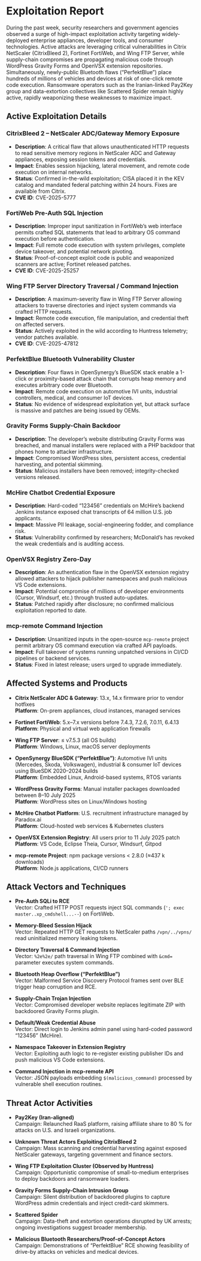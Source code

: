 # Exploitation Report

During the past week, security researchers and government agencies observed a surge of high-impact exploitation activity targeting widely-deployed enterprise appliances, developer tools, and consumer technologies. Active attacks are leveraging critical vulnerabilities in Citrix NetScaler (CitrixBleed 2), Fortinet FortiWeb, and Wing FTP Server, while supply-chain compromises are propagating malicious code through WordPress Gravity Forms and OpenVSX extension repositories. Simultaneously, newly-public Bluetooth flaws (“PerfektBlue”) place hundreds of millions of vehicles and devices at risk of one-click remote code execution. Ransomware operators such as the Iranian-linked Pay2Key group and data-extortion collectives like Scattered Spider remain highly active, rapidly weaponizing these weaknesses to maximize impact.

## Active Exploitation Details

### CitrixBleed 2 – NetScaler ADC/Gateway Memory Exposure
- **Description**: A critical flaw that allows unauthenticated HTTP requests to read sensitive memory regions in NetScaler ADC and Gateway appliances, exposing session tokens and credentials.  
- **Impact**: Enables session hijacking, lateral movement, and remote code execution on internal networks.  
- **Status**: Confirmed in-the-wild exploitation; CISA placed it in the KEV catalog and mandated federal patching within 24 hours. Fixes are available from Citrix.  
- **CVE ID**: CVE-2025-5777  

### FortiWeb Pre-Auth SQL Injection
- **Description**: Improper input sanitization in FortiWeb’s web interface permits crafted SQL statements that lead to arbitrary OS command execution before authentication.  
- **Impact**: Full remote code execution with system privileges, complete device takeover, and potential network pivoting.  
- **Status**: Proof-of-concept exploit code is public and weaponized scanners are active; Fortinet released patches.  
- **CVE ID**: CVE-2025-25257  

### Wing FTP Server Directory Traversal / Command Injection
- **Description**: A maximum-severity flaw in Wing FTP Server allowing attackers to traverse directories and inject system commands via crafted HTTP requests.  
- **Impact**: Remote code execution, file manipulation, and credential theft on affected servers.  
- **Status**: Actively exploited in the wild according to Huntress telemetry; vendor patches available.  
- **CVE ID**: CVE-2025-47812  

### PerfektBlue Bluetooth Vulnerability Cluster
- **Description**: Four flaws in OpenSynergy’s BlueSDK stack enable a 1-click or proximity-based attack chain that corrupts heap memory and executes arbitrary code over Bluetooth.  
- **Impact**: Remote code execution on automotive IVI units, industrial controllers, medical, and consumer IoT devices.  
- **Status**: No evidence of widespread exploitation yet, but attack surface is massive and patches are being issued by OEMs.  

### Gravity Forms Supply-Chain Backdoor
- **Description**: The developer’s website distributing Gravity Forms was breached, and manual installers were replaced with a PHP backdoor that phones home to attacker infrastructure.  
- **Impact**: Compromised WordPress sites, persistent access, credential harvesting, and potential skimming.  
- **Status**: Malicious installers have been removed; integrity-checked versions released.  

### McHire Chatbot Credential Exposure
- **Description**: Hard-coded “123456” credentials on McHire’s backend Jenkins instance exposed chat transcripts of 64 million U.S. job applicants.  
- **Impact**: Massive PII leakage, social-engineering fodder, and compliance risk.  
- **Status**: Vulnerability confirmed by researchers; McDonald’s has revoked the weak credentials and is auditing access.  

### OpenVSX Registry Zero-Day
- **Description**: An authentication flaw in the OpenVSX extension registry allowed attackers to hijack publisher namespaces and push malicious VS Code extensions.  
- **Impact**: Potential compromise of millions of developer environments (Cursor, Windsurf, etc.) through trusted auto-updates.  
- **Status**: Patched rapidly after disclosure; no confirmed malicious exploitation reported to date.  

### mcp-remote Command Injection
- **Description**: Unsanitized inputs in the open-source `mcp-remote` project permit arbitrary OS command execution via crafted API payloads.  
- **Impact**: Full takeover of systems running unpatched versions in CI/CD pipelines or backend services.  
- **Status**: Fixed in latest release; users urged to upgrade immediately.  

## Affected Systems and Products

- **Citrix NetScaler ADC & Gateway**: 13.x, 14.x firmware prior to vendor hotfixes  
  **Platform**: On-prem appliances, cloud instances, managed services  

- **Fortinet FortiWeb**: 5.x–7.x versions before 7.4.3, 7.2.6, 7.0.11, 6.4.13  
  **Platform**: Physical and virtual web application firewalls  

- **Wing FTP Server**: ≤ v7.5.3 (all OS builds)  
  **Platform**: Windows, Linux, macOS server deployments  

- **OpenSynergy BlueSDK (“PerfektBlue”)**: Automotive IVI units (Mercedes, Škoda, Volkswagen), industrial & consumer IoT devices using BlueSDK 2020–2024 builds  
  **Platform**: Embedded Linux, Android-based systems, RTOS variants  

- **WordPress Gravity Forms**: Manual installer packages downloaded between 8–10 July 2025  
  **Platform**: WordPress sites on Linux/Windows hosting  

- **McHire Chatbot Platform**: U.S. recruitment infrastructure managed by Paradox.ai  
  **Platform**: Cloud-hosted web services & Kubernetes clusters  

- **OpenVSX Extension Registry**: All users prior to 11 July 2025 patch  
  **Platform**: VS Code, Eclipse Theia, Cursor, Windsurf, Gitpod  

- **mcp-remote Project**: npm package versions < 2.8.0 (≈437 k downloads)  
  **Platform**: Node.js applications, CI/CD runners  

## Attack Vectors and Techniques

- **Pre-Auth SQLi to RCE**  
  Vector: Crafted HTTP POST requests inject SQL commands (`'; exec master..xp_cmdshell...--`) on FortiWeb.

- **Memory-Bleed Session Hijack**  
  Vector: Repeated HTTP GET requests to NetScaler paths `/vpn/../vpns/` read uninitialized memory leaking tokens.

- **Directory Traversal & Command Injection**  
  Vector: `%2e%2e/` path traversal in Wing FTP combined with `&cmd=` parameter executes system commands.

- **Bluetooth Heap Overflow (“PerfektBlue”)**  
  Vector: Malformed Service Discovery Protocol frames sent over BLE trigger heap corruption and RCE.

- **Supply-Chain Trojan Injection**  
  Vector: Compromised developer website replaces legitimate ZIP with backdoored Gravity Forms plugin.

- **Default/Weak Credential Abuse**  
  Vector: Direct login to Jenkins admin panel using hard-coded password “123456” (McHire).

- **Namespace Takeover in Extension Registry**  
  Vector: Exploiting auth logic to re-register existing publisher IDs and push malicious VS Code extensions.

- **Command Injection in mcp-remote API**  
  Vector: JSON payloads embedding `$(malicious_command)` processed by vulnerable shell execution routines.

## Threat Actor Activities

- **Pay2Key (Iran-aligned)**  
  Campaign: Relaunched RaaS platform, raising affiliate share to 80 % for attacks on U.S. and Israeli organizations.

- **Unknown Threat Actors Exploiting CitrixBleed 2**  
  Campaign: Mass scanning and credential harvesting against exposed NetScaler gateways, targeting government and finance sectors.

- **Wing FTP Exploitation Cluster (Observed by Huntress)**  
  Campaign: Opportunistic compromise of small-to-medium enterprises to deploy backdoors and ransomware loaders.

- **Gravity Forms Supply-Chain Intrusion Group**  
  Campaign: Silent distribution of backdoored plugins to capture WordPress admin credentials and inject credit-card skimmers.

- **Scattered Spider**  
  Campaign: Data-theft and extortion operations disrupted by UK arrests; ongoing investigations suggest broader membership.

- **Malicious Bluetooth Researchers/Proof-of-Concept Actors**  
  Campaign: Demonstrations of “PerfektBlue” RCE showing feasibility of drive-by attacks on vehicles and medical devices.

